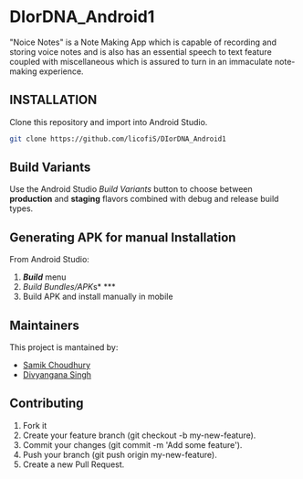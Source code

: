 # DIorDNA_Android1
"Noice Notes" is a Note Making App which is capable of recording and storing voice notes and is also has an essential speech to text feature coupled with miscellaneous which is assured to turn in an immaculate note-making experience.   

## INSTALLATION
Clone this repository and import into Android Studio. 
```bash
git clone https://github.com/licofiS/DIorDNA_Android1
```
## Build Variants 
Use the Android Studio *Build Variants* button to choose between **production** and **staging** flavors combined with debug and release build types.
## Generating APK for manual Installation
From Android Studio:
1. ***Build*** menu
2. ***Build Bundle*s*/APK*s* ***
3. Build APK and install manually in mobile 

## Maintainers
This project is mantained by:
* [Samik Choudhury](http://github.com/licofiS)
* [Divyangana Singh](https://github.com/div-yangana)

## Contributing
1. Fork it
2. Create your feature branch (git checkout -b my-new-feature).
3. Commit your changes (git commit -m 'Add some feature').
4. Push your branch (git push origin my-new-feature).
5. Create a new Pull Request.
